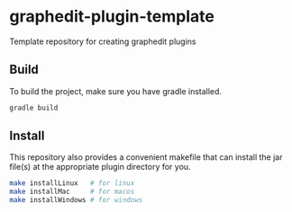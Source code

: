 # graphedit-plugin-template
Template repository for creating graphedit plugins

## Build
To build the project, make sure you have gradle installed.
```sh
gradle build
```

## Install
This repository also provides a convenient makefile that can install the jar file(s) at the appropriate plugin directory for you.
```sh
make installLinux   # for linux
make installMac     # for macos
make installWindows # for windows
```
